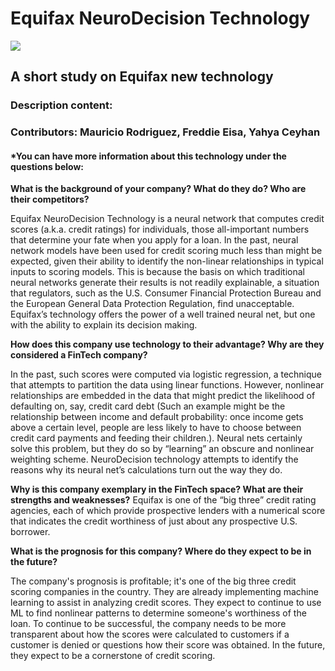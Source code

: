 # **Equifax NeuroDecision Technology**

![](https://can2-prod.s3.amazonaws.com/petitions/photos/000/067/834/original/equifax.jpeg)


## A short study on Equifax new technology


### Description content: 


### Contributors:  Mauricio Rodriguez, Freddie Eisa, Yahya Ceyhan



#### *You can have more information about this technology under the questions below:




**What is the background of your company? What do they do? Who are their competitors?**

Equifax NeuroDecision Technology is a neural network that computes credit scores (a.k.a. credit ratings)
for individuals, those all-important numbers that determine your fate when you apply for a loan. In the
past, neural network models have been used for credit scoring much less than might be expected, given
their ability to identify the non-linear relationships in typical inputs to scoring models. This is because the
basis on which traditional neural networks generate their results is not readily explainable, a situation that
regulators, such as the U.S. Consumer Financial Protection Bureau and the European General Data
Protection Regulation, find unacceptable. Equifax’s technology offers the power of a well trained neural
net, but one with the ability to explain its decision making.

**How does this company use technology to their advantage? Why are they considered a FinTech company?**

In the past, such scores were
computed via logistic regression, a technique that attempts to partition the data using linear functions.
However, nonlinear relationships are embedded in the data that might predict the likelihood of defaulting
on, say, credit card debt (Such an example might be the relationship between income and default
probability: once income gets above a certain level, people are less likely to have to choose between
credit card payments and feeding their children.). Neural nets certainly solve this problem, but they do so
by “learning” an obscure and nonlinear weighting scheme. NeuroDecision technology attempts to
identify the reasons why its neural net’s calculations turn out the way they do.


**Why is this company exemplary in the FinTech space? What are their strengths and weaknesses?**
    Equifax is one of the “big three” credit rating agencies, each of which provide prospective lenders with a numerical score that indicates the credit worthiness of just about any prospective U.S. borrower. 

**What is the prognosis for this company? Where do they expect to be in the future?**

The company's prognosis is profitable; it's one of the big three credit scoring companies in the country. They are already implementing machine learning to assist in analyzing credit scores. They expect to continue to use ML to find nonlinear patterns to determine someone's worthiness of the loan. To continue to be successful, the company needs to be more transparent about how the scores were calculated to customers if a customer is denied or questions how their score was obtained. In the future, they expect to be a cornerstone of credit scoring. 


